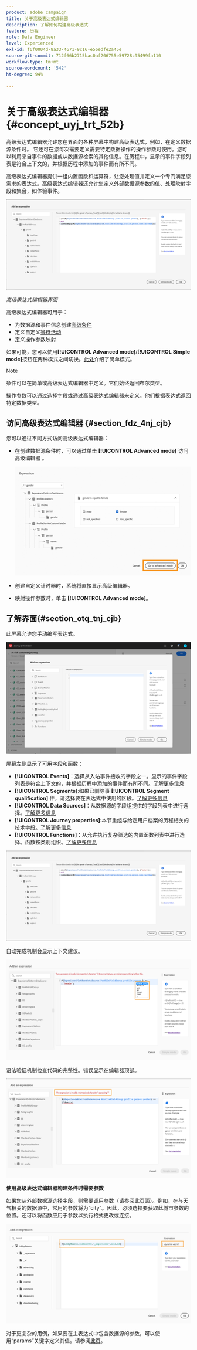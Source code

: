 ```yaml
---
product: adobe campaign
title: 关于高级表达式编辑器
description: 了解如何构建高级表达式
feature: 历程
role: Data Engineer
level: Experienced
exl-id: f6f0004d-8a33-4671-9c16-e56edfe2a45e
source-git-commit: 712f66b2715bac0af206755e59728c95499fa110
workflow-type: tm+mt
source-wordcount: '542'
ht-degree: 94%

---
```


# 关于高级表达式编辑器 {#concept_uyj_trt_52b}

高级表达式编辑器允许您在界面的各种屏幕中构建高级表达式，例如，在定义数据源条件时。
它还可在您每次需要定义需要特定数据操作的操作参数时使用。您可以利用来自事件的数据或从数据源检索的其他信息。在历程中，显示的事件字段列表是符合上下文的，并根据历程中添加的事件而有所不同。

高级表达式编辑器提供一组内置函数和运算符，让您处理值并定义一个专门满足您需求的表达式。高级表达式编辑器还允许您定义外部数据源参数的值、处理映射字段和集合，如体验事件。

![](../assets/journey65.png)

_高级表达式编辑器界面_

高级表达式编辑器可用于：

* 为数据源和事件信息创建[高级条件](../building-journeys/condition-activity.md#about_condition)
* 定义自定义[等待活动](../building-journeys/wait-activity.md#custom)
* 定义操作参数映射

如果可能，您可以使用&#x200B;**[!UICONTROL Advanced mode]**/**[!UICONTROL Simple mode]**&#x200B;按钮在两种模式之间切换。[此处](../building-journeys/condition-activity.md#about_condition)介绍了简单模式。

>[!NOTE]
>
>条件可以在简单或高级表达式编辑器中定义。它们始终返回布尔类型。
>
>操作参数可以通过选择字段或通过高级表达式编辑器来定义。他们根据表达式返回特定数据类型。

## 访问高级表达式编辑器 {#section_fdz_4nj_cjb}

您可以通过不同方式访问高级表达式编辑器：

* 在创建数据源条件时，可以通过单击 **[!UICONTROL Advanced mode]** 访问高级编辑器 。

   ![](../assets/journeyuc2_33.png)

* 创建自定义计时器时，系统将直接显示高级编辑器。
* 映射操作参数时，单击 **[!UICONTROL Advanced mode]**。

## 了解界面{#section_otq_tnj_cjb}

此屏幕允许您手动编写表达式。

![](../assets/journey70.png)

屏幕左侧显示了可用字段和函数：

* **[!UICONTROL Events]**：选择从入站事件接收的字段之一。显示的事件字段列表是符合上下文的，并根据历程中添加的事件而有所不同。[了解更多信息](../event/about-events.md)
* **[!UICONTROL Segments]**:如果已删除事 **[!UICONTROL Segment qualification]** 件，请选择要在表达式中使用的区段。[了解更多信息](../segment/using-a-segment.md)
* **[!UICONTROL Data Sources]**：从数据源的字段组提供的字段列表中进行选择。[了解更多信息](../datasource/about-data-sources.md)
* **[!UICONTROL Journey properties]**:本节重组与给定用户档案的历程相关的技术字段。[了解更多信息](../expression/journey-properties.md)
* **[!UICONTROL Functions]**：从允许执行复杂筛选的内置函数列表中进行选择。函数按类别组织。[了解更多信息](../expression/functions.md)

![](../assets/journey65.png)

自动完成机制会显示上下文建议。

![](../assets/journey68.png)

语法验证机制检查代码的完整性。错误显示在编辑器顶部。

![](../assets/journey69.png)

**使用高级表达式编辑器构建条件时需要参数**

如果您从外部数据源选择字段，则需要调用参数（请参阅[此页面](../datasource/external-data-sources.md)）。例如，在与天气相关的数据源中，常用的参数将为“city”。因此，必须选择要获取此城市参数的位置。还可以将函数应用于参数以执行格式更改或连接。

![](../assets/journeyuc2_19.png)

对于更复杂的用例，如果要在主表达式中包含数据源的参数，可以使用“params”关键字定义其值。请参阅[此页](../expression/field-references.md)。
